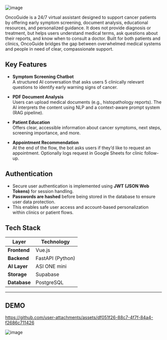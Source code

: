 ![image](https://github.com/user-attachments/assets/feb0e848-b395-4991-b310-177acfe0a08c)

OncoGuide is a 24/7 virtual assistant designed to support cancer patients by offering early symptom screening, document analysis, educational resources, and personalized guidance. It does not provide diagnosis or treatment, but helps users understand medical terms, ask questions about their reports, and know when to consult a doctor. Built for both patients and clinics, OncoGuide bridges the gap between overwhelmed medical systems and people in need of clear, compassionate support. 


##  Key Features

- **Symptom Screening Chatbot**  
  A structured AI conversation that asks users 5 clinically relevant questions to identify early warning signs of cancer.

- **PDF Document Analysis**  
  Users can upload medical documents (e.g., histopathology reports). The AI interprets the content using NLP and a context-aware prompt system (RAG pipeline).

- **Patient Education**  
  Offers clear, accessible information about cancer symptoms, next steps, screening importance, and more.

- **Appointment Recommendation**  
  At the end of the flow, the bot asks users if they’d like to request an appointment. Optionally logs request in Google Sheets for clinic follow-up.
  
##  Authentication

- Secure user authentication is implemented using **JWT (JSON Web Tokens)** for session handling.
- **Passwords are hashed** before being stored in the database to ensure user data protection.
- This enables safe user access and account-based personalization within clinics or patient flows.

##  Tech Stack

| Layer        | Technology                    |
|--------------|-------------------------------|
| **Frontend** | Vue.js                        |
| **Backend**  | FastAPI (Python)              |
| **AI Layer** | ASI ONE mini                  |
| **Storage**  | Supabase                      |
| **Database** | PostgreSQL                    |

---
## DEMO



https://github.com/user-attachments/assets/df051f26-88c7-4f7f-84a4-f2686c711426


![image](https://github.com/user-attachments/assets/bfad7655-366a-4035-a161-59da6171cb4a)


